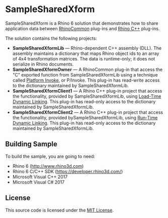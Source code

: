 # SampleSharedXform

SampleSharedXform is a Rhino 6 solution that demonstrates how to share application data between [RhinoCommon](https://developer.rhino3d.com/guides/rhinocommon/) plug-ins and [Rhino C++](https://developer.rhino3d.com/guides/grasshopper/) plug-ins.

The solution contains the following projects:

* **SampleSharedXformLib** — Rhino-dependent C++ assembly (DLL). The assembly maintains a dictionary that maps Rhino object ids to an array of 4x4 transformation matrices. The data is runtime-only; it does not serialize in Rhino documents.
* **SampleSharedXformOwner** — A RhinoCommon plug-in that access the "C" exported function from SampleSharedXformLib using a technique called [Platform Invoke](https://docs.microsoft.com/en-us/dotnet/standard/native-interop/pinvoke), or P/Invoke. This plug-in has read-write access to the dictionary maintained by SampleSharedXformLib.
* **SampleSharedXformClient1** — A Rhino C++ plug-in project that access the functionality, provided by SampleSharedXformLib, using [Load-Time Dynamic Linking](https://docs.microsoft.com/en-us/windows/win32/dlls/using-load-time-dynamic-linking). This plug-in has read-only access to the dictionary maintained by SampleSharedXformLib.
* **SampleSharedXformClient2** — A Rhino C++ plug-in project that access the functionality, provided bySampleSharedXformLib, using [Run-Time Dynamic Linking](https://docs.microsoft.com/en-us/windows/win32/dlls/using-run-time-dynamic-linking). This plug-in has read-only access to the dictionary maintained by SampleSharedXformLib.

## Building Sample

To build the sample, you are going to need:

* Rhino 6 (http://www.rhino3d.com)
* Rhino 6 C/C++ SDK (https://developer.rhino3d.com/)
* Microsoft Visual C++ 2017
* Microsoft Visual C# 2017

## License

This source code is licensed under the [MIT License](https://github.com/dalefugier/RhinoNature/blob/master/LICENSE).

